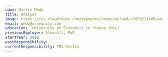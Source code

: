 ```yaml
---
name: Martin Medo
title: Analyst
image: https://res.cloudinary.com/topmonks/image/upload/v1629211145/arx.monks.cloud/team/martin-medo.jpg
email: medo@arxequity.com
education:  University of Economics in Prague (Msc)
previousEmployer: Slovnaft, PwC
startYear: 2018
pastResponsibility: 
currentResponsibility: TES Vsetin
---
```

